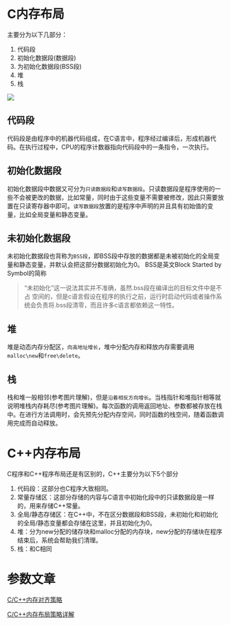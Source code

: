 # C内存布局

主要分为以下几部分：

1. 代码段
2. 初始化数据段(数据段)
3. 为初始化数据段(BSS段)
4. 堆
5. 栈

![](https://s2.ax1x.com/2019/11/02/Kq7L80.png)

## 代码段

代码段是由程序中的机器代码组成，在C语言中，程序经过编译后，形成机器代码。在执行过程中，CPU的程序计数器指向代码段中的一条指令，一次执行。

## 初始化数据段

初始化数据段中数据又可分为`只读数据段`和`读写数据段`。只读数据段是程序使用的一些不会被更改的数据，比如常量，同时由于这些变量不需要被修改，因此只需要放置在只读寄存器中即可。`读写数据段`放置的是程序中声明的并且具有初始值的变量，比如全局变量和静态变量。

## 未初始化数据段

未初始化数据段也背称为`BSS段`，即BSS段中存放的数据都是未被初始化的全局变量和静态变量，并默认会把这部分数据初始化为0。 BSS是英文Block Started by Symbol的简称 

>  “未初始化”这一说法其实并不准确，虽然.bss段在编译出的目标文件中是不占 空间的，但是c语言假设在程序的执行之前，运行时启动代码或者操作系统会负责将.bss段清零，而且许多c语言都依赖这一特性。 

## 堆

堆是动态内存分配区，`向高地址增长`，堆中分配内存和释放内存需要调用`malloc\new`和`free\delete`。

## 栈

栈和堆一般相邻(参考图片理解)，但是`沿着相反方向增长`。当栈指针和堆指针相等就说明堆栈内存耗尽(参考图片理解)。每次函数的调用返回地址、参数都被存放在栈中。在进行方法调用时，会先预先分配内存空间，同时函数的栈空间，随着函数调用完成而自动释放。

# C++内存布局

C程序和C++程序布局还是有区别的，C++主要分为以下5个部分

1.  代码段：这部分也C程序大致相同。
2. 常量存储区：这部分存储的内容与C语言中初始化段中的只读数据段是一样的，用来存储C++常量。
3. 全局/静态存储区：在C++中，不在区分数据段和BSS段，未初始化和初始化的全局/静态变量都会存储在这里，并且初始化为0。
4. 堆：分为new分配的储存块和malloc分配的内存块，new分配的存储块在程序结束后，系统会帮助我们清理。
5. 栈：和C相同



# 参数文章

[C/C++内存对齐策略]( http://harlon.org/2018/04/05/cpluscplusmemorypack/ )

[C/C++内存布局策略详解](http://harlon.org/2018/04/21/cpluscplusmemory/ )

























